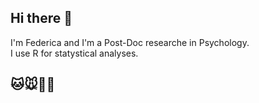 ## Hi there 👋

I'm Federica and I'm a Post-Doc researche in Psychology.  
I use R for statystical analyses.  

## :cat:🐭:sloth::dragon:
<!--
**Fede-P-Conte/Fede-P-Conte** is a ✨ _special_ ✨ repository because its `README.md` (this file) appears on your GitHub profile.

Here are some ideas to get you started:

- 🔭 I’m currently working on ...
- 🌱 I’m currently learning ...
- 👯 I’m looking to collaborate on ...
- 🤔 I’m looking for help with ...
- 💬 Ask me about ...
- 📫 How to reach me: ...
- 😄 Pronouns: ...
- ⚡ Fun fact: ...
-->
